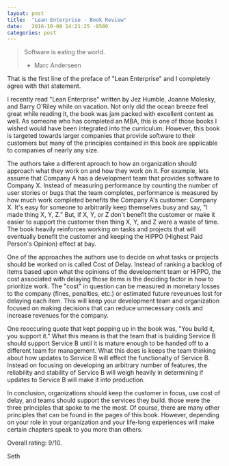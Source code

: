 ```yaml
---
layout: post
title:  "Lean Enterprise - Book Review"
date:   2016-10-08 14:21:25 -0500
categories: post
---
```


<blockquote>
Software is eating the world.

- Marc Anderseen
</blockquote>

That is the first line of the preface of "Lean Enterprise" and I completely agree with that statement.

I recently read "Lean Enterprise" written by Jez Humble, Joanne Molesky, and Barry O'Riley while on vacation. Not only did the ocean breeze feel great while reading it, the book was jam packed with excellent content as well. As someone who has completed an MBA, this is one of those books I wished would have been integrated into the curriculum. However, this book is targeted towards larger companies that provide software to their customers but many of the principles contained in this book are applicable to companies of nearly any size.

The authors take a different aproach to how an organization should approach what they work on and how they work on it. For example, lets assume that Company A has a development team that provides software to Company X. Instead of measuring performance by counting the number of user stories or bugs that the team completes, performance is measured by how much work completed benefits the Company A's customer: Company X. It's easy for someone to arbitrarily keep themselves busy and say, "I made thing X, Y, Z." But, if X, Y, or Z don't benefit the customer or make it easier to support the customer then thing X, Y, and Z were a waste of time. The book heavily reinforces working on tasks and projects that will eventually benefit the customer and keeping the HiPPO (Highest Paid Person's Opinion) effect at bay.

One of the approaches the authors use to decide on what tasks or projects should be worked on is called Cost of Delay. Instead of ranking a backlog of items based upon what the opinions of the development team or HiPPO, the cost associated with delaying those items is the deciding factor in how to prioritize work. The "cost" in question can be measured in monetary losses to the company (fines, penalties, etc.) or estimated future reveunues lost for delaying each item. This will keep your development team and organization focused on making decisions that can reduce unnecessary costs and increase revenues for the company.

One reoccuring quote that kept popping up in the book was, "You build it, you support it." What this means is that the team that is building Service B should support Service B until it is mature enough to be handed off to a different team for management. What this does is keeps the team thinking about how updates to Service B will effect the functionalty of Service B. Instead on focusing on developing an arbitrary number of features, the reliability and stability of Service B will weigh heavily in determining if updates to Service B will make it into production.

In conclusion, organizations should keep the customer in focus, use cost of delay, and teams should support the services they build. those were the three principles that spoke to me the most. Of course, there are many other principles that can be found in the pages of this book. However, depending on your role in your organization and your life-long experiences will make certain chapters speak to you more than others.

Overall rating: 9/10.

Seth
